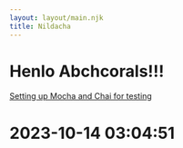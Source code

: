 ```yaml
---
layout: layout/main.njk
title: Nildacha
---
```


# Henlo Abchcorals!!!

[Setting up Mocha and Chai for testing](/mocha-chai-setup)

# 2023-10-14 03:04:51

